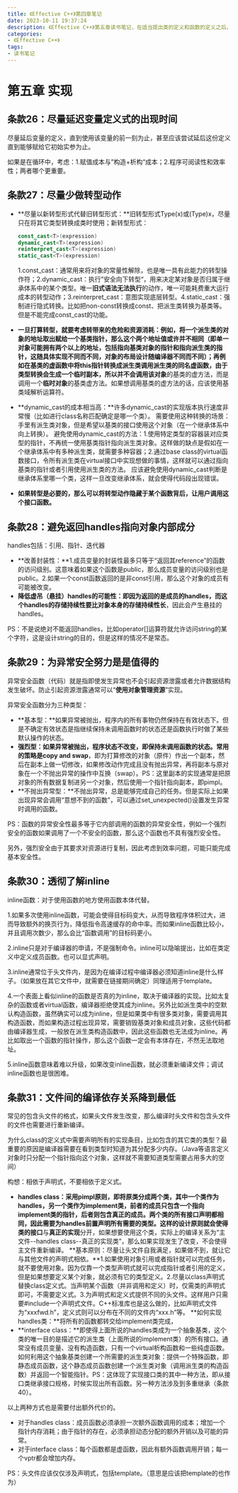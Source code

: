 ```yaml
---
title: 《Effective C++》第四章笔记
date: 2023-10-11 19:37:24
description: 《Effective C++》第五章读书笔记，在适当提出类的定义和函数的定义之后，就需要实现它们。本章主要介绍实现时需要注意的一些细节。
categories:
- 《Effective C++》
tags:
- 读书笔记
---
```


# 第五章 实现

## 条款26：尽量延迟变量定义式的出现时间

尽量延后变量的定义，直到使用该变量的前一刻为止，甚至应该尝试延后这份定义直到能够赋给它初始实参为止。

如果是在循环中，考虑：1.赋值成本与”构造+析构“成本；2.程序可阅读性和效率性；两者哪个更重要。

## 条款27：尽量少做转型动作

- **尽量以新转型形式代替旧转型形式：**旧转型形式Type(x)或(Type)x，尽量只在将其它类型转换成类时使用；新转型形式：

  ```c++
  const_cast<T>(expression)
  dynamic_cast<T>(expression)
  reinterpret_cast<T>(expression)
  static_cast<T>(expression)
  ```

  1.const_cast：通常用来将对象的常量性解除，也是唯一具有此能力的转型操作符；2.dynamic_cast：执行”安全向下转型“，用来决定某对象是否归属于继承体系中的某个类型。唯一**旧式语法无法执行**的动作，唯一可能耗费重大运行成本的转型动作；3.reinterpret_cast：意图实现底层转型。4.static_cast：强制进行隐式转换。比如把non-const转换成const、把派生类转换为基类等。但是不能完成const_cast的功能。

- **一旦打算转型，就要考虑转带来的危险和资源消耗：**例如，将一个派生类的对象的地址取出赋给一个基类指针，那么这个两个地址值或许并不相同（即单一对象可能拥有两个以上的地址，包括指向基类对象的指针和指向派生类的指针，这随具体实现不同而不同，**对象的布局设计随编译器不同而不同**）；再例如在基类的虚函数中将this指针转换成派生类调用派生类的同名虚函数，**由于类型转换会生成一个临时副本**，所以并不会调用**该对象**的基类的虚方法，而是调用一个**临时对象**的基类虚方法。如果想调用基类的虚方法的话，应该使用基类域解析运算符。

- **dynamic_cast的成本相当高：**许多dynamic_cast的实现版本执行速度非常慢（比如进行class名称匹配确定是哪一个类）。
  需要使用这种转换的场景：手里有派生类对象，但是希望以基类的接口使用这个对象（在一个继承体系中向上转换）。
  避免使用dynamic_cast的方法：1.使用特定类型的容器装对应类型的指针，不再统一使用基类指针指向派生类对象。这样做的缺点是假如在一个继承体系中有多种派生类，就需要多种容器；2.通过base class的virtual函数接口，令所有派生类在virtual接口中实现想做的事情，这样就可以通过指向基类的指针或者引用使用派生类的方法。
  应该避免使用dynamic_cast判断是继承体系里哪一个类，这样一旦改变继承体系，就会使得代码段出现错误。

- **如果转型是必要的，那么可以将转型动作隐藏于某个函数背后，让用户调用这个接口函数。**

## 条款28：避免返回handles指向对象内部成分

handles包括：引用、指针、迭代器

- **改善封装性：**1.成员变量的封装性最多只等于“返回其reference”的函数的访问级别。这意味着如果这个函数是public，那么成员变量的访问级别也是public。2.如果一个const函数返回的是非const引用，那么这个对象的成员有可能被改变。
- **降低虚吊（悬挂）handles的可能性：**即因为返回的是成员的handles，而这个**handles的存储持续性要比对象本身的存储持续性长**，因此会产生悬挂的handles。

PS：不是说绝对不能返回handles，比如operator[]运算符就允许访问string的某个字符，这是设计string的目的，但是这样的情况不是常态。

## 条款29：为异常安全努力是是值得的

异常安全函数（代码）就是指即使发生异常也不会引起资源泄露或者允许数据结构发生破坏。防止引起资源泄露通常可以“**使用对象管理资源**”实现。

异常安全函数分为三种类型：

- **基本型：**如果异常被抛出，程序内的所有事物仍然保持在有效状态下。但是不确定有效状态是指继续保持未调用函数时的状态还是函数执行时做了某些默认操作的状态。
- **强烈型：**如果异常被抛出，程序状态不改变，即保持未调用函数的状态。常用的策略是**copy and swap**，即为打算修改的对象（原件）作出一个副本，然后在副本上做一切修改，如果修改动作完成且没有抛出异常，再将副本与原对象在一个不抛出异常的操作中互换（swap）。PS：这里副本的实现通常是把原对象的所有数据复制进另一个对象，然后使用一个指针指向副本，即pimpl。
- **不抛出异常型：**不抛出异常，总是能够完成自己的任务。但是实际上如果出现异常会调用“意想不到的函数”，可以通过set_unexpected()设置发生异常时调用的函数。

PS：函数的异常安全性最多等于它内部调用的函数的异常安全性，例如一个强烈安全的函数如果调用了一个不安全的函数，那么这个函数也不具有强烈安全性。

另外，强烈安全由于其要求对资源进行复制，因此考虑到效率问题，可能只能完成基本安全性。

## 条款30：透彻了解inline

inline函数：对于使用函数的地方使用函数本体代替。

1.如果多次使用inline函数，可能会使得目标码变大，从而导致程序体积过大，进而导致额外的换页行为，降低指令高速缓存的命中率。而如果inline函数比较小，并且调用次数少，那么会比“函数调用”的目标码更小。

2.inline只是对于编译器的申请，不是强制命令。inline可以隐喻提出，比如在类定义中定义成员函数。也可以显式声明。

3.inline通常位于头文件内，是因为在编译过程中编译器必须知道inline是什么样子。（如果放在其它文件中，就需要在链接期间确定）同理适用于template。

4.一个表面上看似inline的函数是否真的为inline，取决于编译器的实现。比如太复杂的函数或者virtual函数，编译器拒绝使其成为inline。另外比如派生类中的空默认构造函数，虽然确实可以成为inline，但是如果类中有很多类对象，需要调用其构造函数，而如果构造过程出现异常，需要销毁基类对象和成员对象，这些代码都由编译器生成，一般放在派生类构造函数中，因此这些函数也无法成为inline。再比如取出一个函数的指针操作，那么这个函数一定会有本体存在，不然无法取地址。

5.inline函数意味着难以升级，如果改变inline函数，就必须重新编译文件；调试inline函数也是很困难。

## 条款31：文件间的编译依存关系降到最低

常见的包含头文件的格式，如果头文件发生改变，那么编译时头文件和包含头文件的文件也需要进行重新编译。

为什么class的定义式中需要声明所有的实现条目，比如包含的其它类的类型？最重要的原因是编译器需要在看到类型时知道为其分配多少内存。（Java等语言定义对象时只分配一个指针指向这个对象，这样就不需要知道类型需要占用多大的空间）

构想：相依于声明式，不要相依于定义式。

- **handles class：**采用pimpl原则，即将原类分成两个类，其中一个类作为handles，另一个类作为implement类，前者的成员只包含一个指向implement类的指针，后者则包含真正的成员。两个类的所有接口声明都相同，因此需要为handles前置声明所有需要的类型。这样的设计原则就会使得**类的接口**与**真正的实现**分开，如果想要使用这个类，实际上的编译关系为“主文件--handles class--真正的实现类”，那么如果实现发生了改变，不会使得主文件重新编译。
  **基本原则：尽量让头文件自我满足，如果做不到，就让它与其他文件的声明式相依。**1.如果使用对象引用或者指针就可以完成任务，就不要使用对象。因为仅靠一个类型声明式就可以完成指针或者引用的定义，但是如果想要定义某个对象，就必须有它的类型定义。2.尽量以class声明式替换class定义式。当声明某个函数（并非调用和定义）时，仅需类的声明式即可，不需要定义式。3.为声明式和定义式提供不同的头文件。这样用户只需要#include一个声明式文件。C++标准库也是这么做的，比如声明式文件为“xxxfwd.h”，定义式则可以分布在不同的文件内“xxx.h”等。
  **如何实现handles类：**将所有的函数都转交给implement类完成，
- **interface class：**即使得上面所说的handles类成为一个抽象基类，这个类的唯一目的是描述它的派生类（上面所说的implement类）的所有接口。通常没有成员变量、没有构造函数，只有一个virtual析构函数和一些纯虚函数。
  如何利用这个抽象基类创建一个所需要的派生类对象：提供一个特殊函数，即静态成员函数，这个静态成员函数创建一个派生类对象（调用派生类的构造函数）并返回一个智能指针。PS：这体现了实现接口类的其中一种方法，即从接口类继承接口规格，时候实现出所有函数。另一种方法涉及到多重继承（条款40）。

以上两种方式也是需要付出额外代价的。

- 对于handles class：成员函数必须承担一次额外函数调用的成本；增加一个指针内存消耗；由于指针的存在，必须承担动态分配的额外开销以及可能的异常。
- 对于interface class：每个函数都是虚函数，因此有额外函数调用开销；每一个vptr都会增加内存。

PS：头文件应该仅仅涉及声明式，包括template。（意思是应该把template的也作为）
